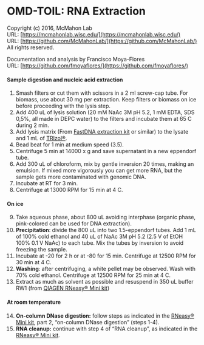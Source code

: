 OMD-TOIL: RNA Extraction
===
Copyright (c) 2016, McMahon Lab  
URL: [https://mcmahonlab.wisc.edu/](https://mcmahonlab.wisc.edu/)  
URL: [https://github.com/McMahonLab/](https://github.com/McMahonLab/)  
All rights reserved.

Documentation and analysis by Francisco Moya-Flores  
URL: [https://github.com/fmoyaflores/](https://github.com/fmoyaflores/)  

#### Sample digestion and nucleic acid extraction

1.	Smash filters or cut them with scissors in a 2 ml screw-cap tube. For biomass, use about 30 mg per extraction. Keep filters or biomass on ice before proceeding with the lysis step.
2.	Add 400 uL of lysis solution (20 mM NaAc 3M pH 5.2, 1 mM EDTA, SDS 0,5%, all made in DEPC water) to the filters and incubate them at 65 C during 2 min.
3.	Add lysis matrix (From [FastDNA extraction kit](http://www.mpbio.com/product.php?pid=116540600) or similar) to the lysate and 1 mL of [TRIzol®](https://www.thermofisher.com/order/catalog/product/15596026).
4.	Bead beat for 1 min at medium speed (3.5).
5.	Centrifuge 5 min at 14000 x g and save supernatant in a new eppendorf tube.
6.	Add 300 uL of chloroform, mix by gentle inversion 20 times, making an emulsion. If mixed more vigorously you can get more RNA, but the sample gets more contaminated with genomic DNA.
7.	Incubate at RT for 3 min.
8.	Centrifuge at 13000 RPM for 15 min at 4 C.

#### On ice

9.	Take aqueous phase, about 800 uL avoiding interphase (organic phase, pink-colored can be used for DNA extraction).
10.	__Precipitation__: divide the 800 uL into two 1.5-eppendorf tubes. Add 1 mL of 100% cold ethanol and 40 uL of NaAc 3M pH 5.2 (2.5 V of EtOH 100% 0.1 V NaAc) to each tube. Mix the tubes by inversion to avoid freezing the sample.
11.	Incubate at -20 for 2 h or at -80 for 15 min. Centrifuge at 12500 RPM for 30 min at 4 C.
12.	__Washing__: after centrifuging, a white pellet may be observed. Wash with 70% cold ethanol. Centrifuge at 12500 RPM for 25 min at 4 C.
13.	Extract as much as solvent as possible and resuspend in 350 uL buffer RW1 (from [QIAGEN RNeasy® Mini kit](https://www.qiagen.com/us/shop/sample-technologies/rna/rna-preparation/rneasy-mini-kit#resources))

#### At room temperature

14.	__On-column DNase digestion:__ follow steps as indicated in the [RNeasy® Mini kit](https://www.qiagen.com/us/shop/sample-technologies/rna/rna-preparation/rneasy-mini-kit#resources), part 2, “on-column DNase digestion” (steps 1-4).
15.	__RNA cleanup:__ continue with step 4 of “RNA cleanup”, as indicated in the [RNeasy® Mini kit](https://www.qiagen.com/us/shop/sample-technologies/rna/rna-preparation/rneasy-mini-kit#resources).
